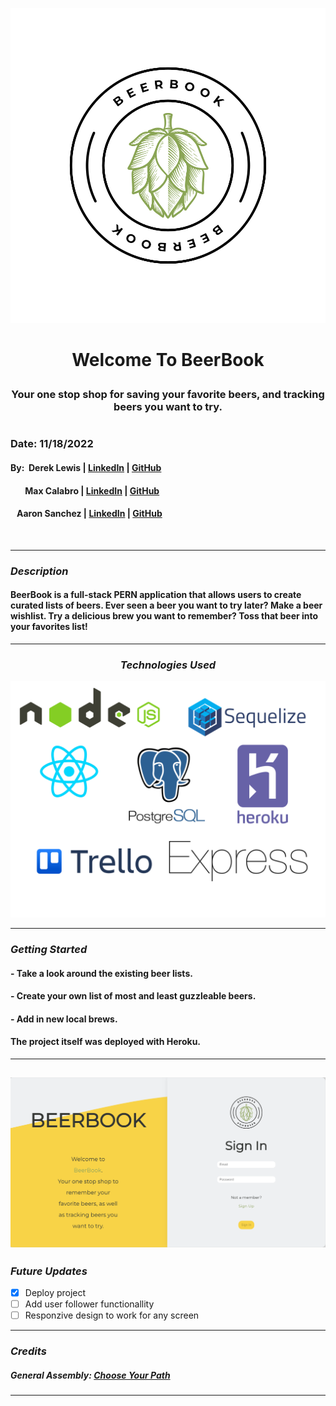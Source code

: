 <p align="center">
  <img src="client/public/assets/images/beerbook_logo.svg" alt="title_logo"/>
</p>

# <p align="center"> Welcome To BeerBook <p>

### <p align="center"> Your one stop shop for saving your favorite beers, and tracking beers you want to try. <p>

#

### Date: 11/18/2022

#### By: &nbsp;Derek Lewis | [LinkedIn](http://www.linkedin.com/in/derek-r-lewis) | [GitHub](https://github.com/d-lewis9442)

#### &nbsp; &nbsp; &nbsp; &nbsp;Max Calabro | [LinkedIn](https://www.linkedin.com/in/max-calabro) | [GitHub](https://github.com/max-calabro)

#### &nbsp;&nbsp;&nbsp;Aaron Sanchez | [LinkedIn](https://www.linkedin.com/in/aaron-g-sanchez) | [GitHub](https://github.com/Aaron-G-Sanchez)

&nbsp;

---

### **_Description_**

#### BeerBook is a full-stack PERN application that allows users to create curated lists of beers. Ever seen a beer you want to try later? Make a beer wishlist. Try a delicious brew you want to remember? Toss that beer into your favorites list!

---

### <p align="center">**_Technologies Used_**<p>

![Logos](client/public/assets/images/BeerBook_Logos_for_README.png)

---

### **_Getting Started_**

#### - Take a look around the existing beer lists.

#### - Create your own list of most and least guzzleable beers.

#### - Add in new local brews.

#### The project itself was deployed with Heroku.

---

## ![screenshot](client/public/assets/images/Screen_Shot_BeerBook.png)

### **_Future Updates_**

- [x] Deploy project
- [ ] Add user follower functionallity
- [ ] Responzive design to work for any screen

---

### **_Credits_**

##### General Assembly: [Choose Your Path](https://generalassemb.ly/)

---

